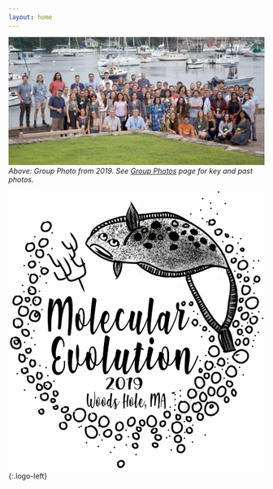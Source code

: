 ```yaml
---
layout: home
---
```

![Group photo from 2019 workshop](assets/img/group-photos/group-photo-2019.png)
_Above: Group Photo from 2019. See [Group Photos](/group-photos/) page for key and past photos._

![2019 t-shirt design](assets/img/tshirt-2019.png){:.logo-left}



